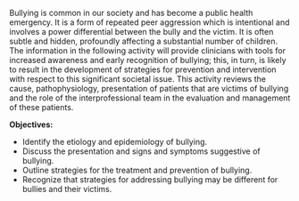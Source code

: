 Bullying is common in our society and has become a public health emergency. It is a form of repeated peer aggression which is intentional and involves a power differential between the bully and the victim. It is often subtle and hidden, profoundly affecting a substantial number of children. The information in the following activity will provide clinicians with tools for increased awareness and early recognition of bullying; this, in turn, is likely to result in the development of strategies for prevention and intervention with respect to this significant societal issue. This activity reviews the cause, pathophysiology, presentation of patients that are victims of bullying and the role of the interprofessional team in the evaluation and management of these patients.

**Objectives:**
- Identify the etiology and epidemiology of bullying.
- Discuss the presentation and signs and symptoms suggestive of bullying.
- Outline strategies for the treatment and prevention of bullying.
- Recognize that strategies for addressing bullying may be different for bullies and their victims.